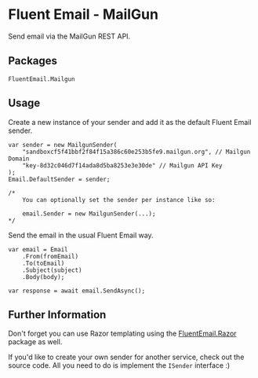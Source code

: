 ﻿# Fluent Email - MailGun  

Send email via the MailGun REST API.

## Packages

`FluentEmail.Mailgun`

## Usage

Create a new instance of your sender and add it as the default Fluent Email sender.

    var sender = new MailgunSender(
		"sandboxcf5f41bbf2f84f15a386c60e253b5fe9.mailgun.org", // Mailgun Domain
		"key-8d32c046d7f14ada8d5ba8253e3e30de" // Mailgun API Key
	);
    Email.DefaultSender = sender;

	/*
		You can optionally set the sender per instance like so:
		
		email.Sender = new MailgunSender(...);
	*/

Send the email in the usual Fluent Email way.

    var email = Email
        .From(fromEmail)
        .To(toEmail)
        .Subject(subject)
        .Body(body);

    var response = await email.SendAsync();


## Further Information

Don't forget you can use Razor templating using the [FluentEmail.Razor](../Renderers/FluentEmail.Razor) package as well.

If you'd like to create your own sender for another service, check out the source code. All you need to do is implement the `ISender` interface :)
